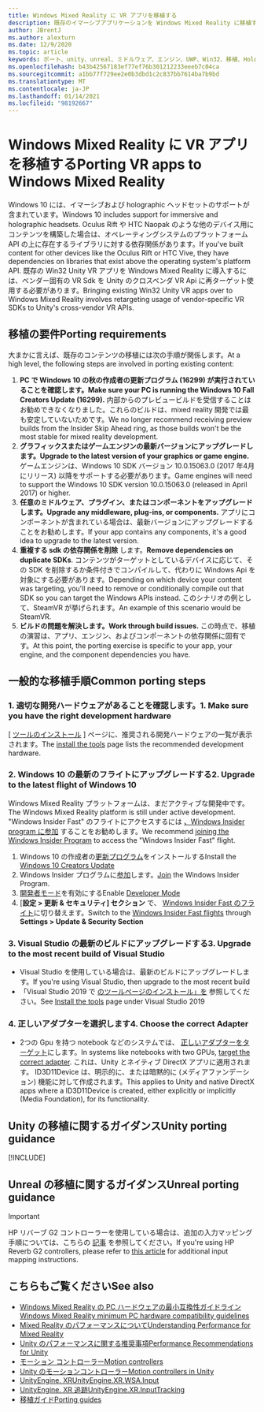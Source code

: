 ```yaml
---
title: Windows Mixed Reality に VR アプリを移植する
description: 既存のイマーシブアプリケーションを Windows Mixed Reality に移植する手順を説明したチュートリアルです。
author: JBrentJ
ms.author: alexturn
ms.date: 12/9/2020
ms.topic: article
keywords: ポート、unity、unreal、ミドルウェア、エンジン、UWP、Win32、移植、HoloLens ファースト世代、mixed reality ヘッドセット、windows mixed reality ヘッドセット、移行、Windows 10、入力マッピング、
ms.openlocfilehash: b43b42567183ef77ef76b301212233eeeb7c04ca
ms.sourcegitcommit: a1bb77f729ee2e0b3dbd1c2c837bb7614ba7b9bd
ms.translationtype: MT
ms.contentlocale: ja-JP
ms.lasthandoff: 01/14/2021
ms.locfileid: "98192667"
---
```

# <a name="porting-vr-apps-to-windows-mixed-reality"></a><span data-ttu-id="0291b-104">Windows Mixed Reality に VR アプリを移植する</span><span class="sxs-lookup"><span data-stu-id="0291b-104">Porting VR apps to Windows Mixed Reality</span></span>

<span data-ttu-id="0291b-105">Windows 10 には、イマーシブおよび holographic ヘッドセットのサポートが含まれています。</span><span class="sxs-lookup"><span data-stu-id="0291b-105">Windows 10 includes support for immersive and holographic headsets.</span></span> <span data-ttu-id="0291b-106">Oculus Rift や HTC Naopak のような他のデバイス用にコンテンツを構築した場合は、オペレーティングシステムのプラットフォーム API の上に存在するライブラリに対する依存関係があります。</span><span class="sxs-lookup"><span data-stu-id="0291b-106">If you've built content for other devices like the Oculus Rift or HTC Vive, they have dependencies on libraries that exist above the operating system's platform API.</span></span> <span data-ttu-id="0291b-107">既存の Win32 Unity VR アプリを Windows Mixed Reality に導入するには、ベンダー固有の VR Sdk を Unity のクロスベンダ VR Api に再ターゲット使用する必要があります。</span><span class="sxs-lookup"><span data-stu-id="0291b-107">Bringing existing Win32 Unity VR apps over to Windows Mixed Reality involves retargeting usage of vendor-specific VR SDKs to Unity's cross-vendor VR APIs.</span></span>

## <a name="porting-requirements"></a><span data-ttu-id="0291b-108">移植の要件</span><span class="sxs-lookup"><span data-stu-id="0291b-108">Porting requirements</span></span>

<span data-ttu-id="0291b-109">大まかに言えば、既存のコンテンツの移植には次の手順が関係します。</span><span class="sxs-lookup"><span data-stu-id="0291b-109">At a high level, the following steps are involved in porting existing content:</span></span>
1. <span data-ttu-id="0291b-110">**PC で Windows 10 の秋の作成者の更新プログラム (16299) が実行されていることを確認します。**</span><span class="sxs-lookup"><span data-stu-id="0291b-110">**Make sure your PC is running the Windows 10 Fall Creators Update (16299).**</span></span> <span data-ttu-id="0291b-111">内部からのプレビュービルドを受信することはお勧めできなくなりました。これらのビルドは、mixed reality 開発では最も安定していないためです。</span><span class="sxs-lookup"><span data-stu-id="0291b-111">We no longer recommend receiving preview builds from the Insider Skip Ahead ring, as those builds won't be the most stable for mixed reality development.</span></span>
2. <span data-ttu-id="0291b-112">**グラフィックスまたはゲームエンジンの最新バージョンにアップグレードします。**</span><span class="sxs-lookup"><span data-stu-id="0291b-112">**Upgrade to the latest version of your graphics or game engine.**</span></span> <span data-ttu-id="0291b-113">ゲームエンジンは、Windows 10 SDK バージョン 10.0.15063.0 (2017 年4月にリリース) 以降をサポートする必要があります。</span><span class="sxs-lookup"><span data-stu-id="0291b-113">Game engines will need to support the Windows 10 SDK version 10.0.15063.0 (released in April 2017) or higher.</span></span>
3. <span data-ttu-id="0291b-114">**任意のミドルウェア、プラグイン、またはコンポーネントをアップグレードします。**</span><span class="sxs-lookup"><span data-stu-id="0291b-114">**Upgrade any middleware, plug-ins, or components.**</span></span> <span data-ttu-id="0291b-115">アプリにコンポーネントが含まれている場合は、最新バージョンにアップグレードすることをお勧めします。</span><span class="sxs-lookup"><span data-stu-id="0291b-115">If your app contains any components, it's a good idea to upgrade to the latest version.</span></span>
4. <span data-ttu-id="0291b-116">**重複する sdk の依存関係を削除** します。</span><span class="sxs-lookup"><span data-stu-id="0291b-116">**Remove dependencies on duplicate SDKs**.</span></span> <span data-ttu-id="0291b-117">コンテンツがターゲットとしているデバイスに応じて、その SDK を削除するか条件付きでコンパイルして、代わりに Windows Api を対象にする必要があります。</span><span class="sxs-lookup"><span data-stu-id="0291b-117">Depending on which device your content was targeting, you'll need to remove or conditionally compile out that SDK so you can target the Windows APIs instead.</span></span> <span data-ttu-id="0291b-118">このシナリオの例として、SteamVR が挙げられます。</span><span class="sxs-lookup"><span data-stu-id="0291b-118">An example of this scenario would be SteamVR.</span></span>
5. <span data-ttu-id="0291b-119">**ビルドの問題を解決します。**</span><span class="sxs-lookup"><span data-stu-id="0291b-119">**Work through build issues.**</span></span> <span data-ttu-id="0291b-120">この時点で、移植の演習は、アプリ、エンジン、およびコンポーネントの依存関係に固有です。</span><span class="sxs-lookup"><span data-stu-id="0291b-120">At this point, the porting exercise is specific to your app, your engine, and the component dependencies you have.</span></span>

## <a name="common-porting-steps"></a><span data-ttu-id="0291b-121">一般的な移植手順</span><span class="sxs-lookup"><span data-stu-id="0291b-121">Common porting steps</span></span>

### <a name="1-make-sure-you-have-the-right-development-hardware"></a><span data-ttu-id="0291b-122">1. 適切な開発ハードウェアがあることを確認します。</span><span class="sxs-lookup"><span data-stu-id="0291b-122">1. Make sure you have the right development hardware</span></span>

<span data-ttu-id="0291b-123">[ [ツールのインストール](../install-the-tools.md#immersive-vr-headset-requirements) ] ページに、推奨される開発ハードウェアの一覧が表示されます。</span><span class="sxs-lookup"><span data-stu-id="0291b-123">The [install the tools](../install-the-tools.md#immersive-vr-headset-requirements) page lists the recommended development hardware.</span></span>

### <a name="2-upgrade-to-the-latest-flight-of-windows-10"></a><span data-ttu-id="0291b-124">2. Windows 10 の最新のフライトにアップグレードする</span><span class="sxs-lookup"><span data-stu-id="0291b-124">2. Upgrade to the latest flight of Windows 10</span></span>

<span data-ttu-id="0291b-125">Windows Mixed Reality プラットフォームは、まだアクティブな開発中です。</span><span class="sxs-lookup"><span data-stu-id="0291b-125">The Windows Mixed Reality platform is still under active development.</span></span> <span data-ttu-id="0291b-126">"Windows Insider Fast" のフライトにアクセスするには [、Windows Insider program に参加](https://insider.windows.com/) することをお勧めします。</span><span class="sxs-lookup"><span data-stu-id="0291b-126">We recommend [joining the Windows Insider Program](https://insider.windows.com/) to access the "Windows Insider Fast" flight.</span></span>
1. <span data-ttu-id="0291b-127">Windows 10 の作成者の[更新プログラム](https://www.microsoft.com/software-download/windows10)をインストールする</span><span class="sxs-lookup"><span data-stu-id="0291b-127">Install the [Windows 10 Creators Update](https://www.microsoft.com/software-download/windows10)</span></span>
2. <span data-ttu-id="0291b-128">Windows Insider プログラムに[参加](https://insider.windows.com/)します。</span><span class="sxs-lookup"><span data-stu-id="0291b-128">[Join](https://insider.windows.com/) the Windows Insider Program.</span></span>
3. <span data-ttu-id="0291b-129">[開発者モード](https://docs.microsoft.com/windows/uwp/get-started/enable-your-device-for-development)を有効にする</span><span class="sxs-lookup"><span data-stu-id="0291b-129">Enable [Developer Mode](https://docs.microsoft.com/windows/uwp/get-started/enable-your-device-for-development)</span></span>
4. <span data-ttu-id="0291b-130">[**設定 > 更新 & セキュリティ] セクション** で、 [Windows Insider Fast のフライト](https://blogs.technet.microsoft.com/uktechnet/2016/07/01/joining-insider-preview)に切り替えます。</span><span class="sxs-lookup"><span data-stu-id="0291b-130">Switch to the [Windows Insider Fast flights](https://blogs.technet.microsoft.com/uktechnet/2016/07/01/joining-insider-preview) through **Settings > Update & Security Section**</span></span>

### <a name="3-upgrade-to-the-most-recent-build-of-visual-studio"></a><span data-ttu-id="0291b-131">3. Visual Studio の最新のビルドにアップグレードする</span><span class="sxs-lookup"><span data-stu-id="0291b-131">3. Upgrade to the most recent build of Visual Studio</span></span>
* <span data-ttu-id="0291b-132">Visual Studio を使用している場合は、最新のビルドにアップグレードします。</span><span class="sxs-lookup"><span data-stu-id="0291b-132">If you're using Visual Studio, then upgrade to the most recent build</span></span>
* <span data-ttu-id="0291b-133">「Visual Studio 2019 で [のツールページのインストール」を](../install-the-tools.md#installation-checklist) 参照してください。</span><span class="sxs-lookup"><span data-stu-id="0291b-133">See [Install the tools](../install-the-tools.md#installation-checklist) page under Visual Studio 2019</span></span>

### <a name="4-choose-the-correct-adapter"></a><span data-ttu-id="0291b-134">4. 正しいアダプターを選択します</span><span class="sxs-lookup"><span data-stu-id="0291b-134">4. Choose the correct Adapter</span></span>
* <span data-ttu-id="0291b-135">2つの Gpu を持つ notebook などのシステムでは、 [正しいアダプターをターゲット](../native/rendering-in-directx.md#hybrid-graphics-pcs-and-mixed-reality-applications)にします。</span><span class="sxs-lookup"><span data-stu-id="0291b-135">In systems like notebooks with two GPUs, [target the correct adapter](../native/rendering-in-directx.md#hybrid-graphics-pcs-and-mixed-reality-applications).</span></span> <span data-ttu-id="0291b-136">これは、Unity とネイティブ DirectX アプリに適用されます。 ID3D11Device は、明示的に、または暗黙的に (メディアファンデーション) 機能に対して作成されます。</span><span class="sxs-lookup"><span data-stu-id="0291b-136">This applies to Unity and native DirectX apps where a ID3D11Device is created, either explicitly or implicitly (Media Foundation), for its functionality.</span></span>

## <a name="unity-porting-guidance"></a><span data-ttu-id="0291b-137">Unity の移植に関するガイダンス</span><span class="sxs-lookup"><span data-stu-id="0291b-137">Unity porting guidance</span></span>

[!INCLUDE[](includes/unity-porting-guidance.md)]

## <a name="unreal-porting-guidance"></a><span data-ttu-id="0291b-138">Unreal の移植に関するガイダンス</span><span class="sxs-lookup"><span data-stu-id="0291b-138">Unreal porting guidance</span></span>

> [!IMPORTANT]
> <span data-ttu-id="0291b-139">HP リバーブ G2 コントローラーを使用している場合は、追加の入力マッピング手順については、こちらの [記事](../unreal/unreal-reverb-g2-controllers.md) を参照してください。</span><span class="sxs-lookup"><span data-stu-id="0291b-139">If you're using HP Reverb G2 controllers, please refer to [this article](../unreal/unreal-reverb-g2-controllers.md) for additional input mapping instructions.</span></span>

## <a name="see-also"></a><span data-ttu-id="0291b-140">こちらもご覧ください</span><span class="sxs-lookup"><span data-stu-id="0291b-140">See also</span></span>
* [<span data-ttu-id="0291b-141">Windows Mixed Reality の PC ハードウェアの最小互換性ガイドライン</span><span class="sxs-lookup"><span data-stu-id="0291b-141">Windows Mixed Reality minimum PC hardware compatibility guidelines</span></span>](https://docs.microsoft.com/windows/mixed-reality/enthusiast-guide/windows-mixed-reality-minimum-pc-hardware-compatibility-guidelines)
* [<span data-ttu-id="0291b-142">Mixed Reality のパフォーマンスについて</span><span class="sxs-lookup"><span data-stu-id="0291b-142">Understanding Performance for Mixed Reality</span></span>](../platform-capabilities-and-apis/understanding-performance-for-mixed-reality.md)
* [<span data-ttu-id="0291b-143">Unity のパフォーマンスに関する推奨事項</span><span class="sxs-lookup"><span data-stu-id="0291b-143">Performance Recommendations for Unity</span></span>](../unity/performance-recommendations-for-unity.md)
* [<span data-ttu-id="0291b-144">モーション コントローラー</span><span class="sxs-lookup"><span data-stu-id="0291b-144">Motion controllers</span></span>](../../design/motion-controllers.md)
* [<span data-ttu-id="0291b-145">Unity のモーションコントローラー</span><span class="sxs-lookup"><span data-stu-id="0291b-145">Motion controllers in Unity</span></span>](../unity/motion-controllers-in-unity.md)
* [<span data-ttu-id="0291b-146">UnityEngine. XR</span><span class="sxs-lookup"><span data-stu-id="0291b-146">UnityEngine.XR.WSA.Input</span></span>](https://docs.unity3d.com/ScriptReference/XR.WSA.Input.InteractionManager.html)
* [<span data-ttu-id="0291b-147">UnityEngine. XR 追跡</span><span class="sxs-lookup"><span data-stu-id="0291b-147">UnityEngine.XR.InputTracking</span></span>](https://docs.unity3d.com/ScriptReference/XR.InputTracking.html)
* [<span data-ttu-id="0291b-148">移植ガイド</span><span class="sxs-lookup"><span data-stu-id="0291b-148">Porting guides</span></span>](porting-guides.md)